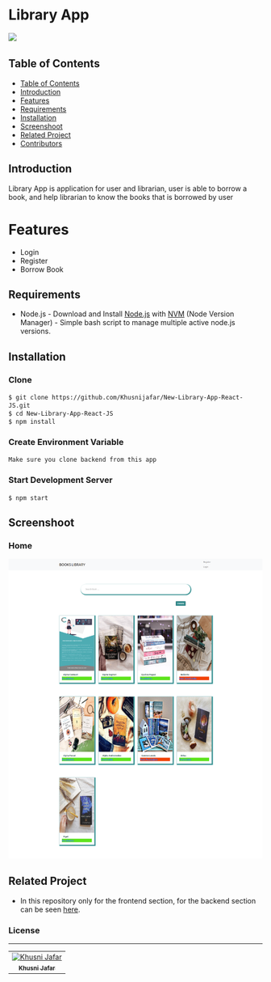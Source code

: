 # Library App
![](https://img.shields.io/badge/Dependencies-Express-green.svg)


## Table of Contents

- [Table of Contents](#table-of-contents)
- [Introduction](#introduction)
- [Features](#features)
- [Requirements](#requirements)
- [Installation](#installation)
- [Screenshoot](#screenshoot)
- [Related Project](#related-project)
- [Contributors](#contributors)

## Introduction

Library App is application for user and librarian, user is able to borrow a book, and help librarian to know the books that is borrowed by user

# Features

- Login
- Register
- Borrow Book

## Requirements
- Node.js - Download and Install [Node.js](https://nodejs.org/en/) with [NVM](https://github.com/creationix/nvm) (Node Version Manager) - Simple bash script to manage multiple active node.js versions.  

## Installation
### Clone
```
$ git clone https://github.com/Khusnijafar/New-Library-App-React-JS.git
$ cd New-Library-App-React-JS
$ npm install
```

### Create Environment Variable
```
Make sure you clone backend from this app

```
### Start Development Server
```
$ npm start
```

## Screenshoot

### Home
  ![home](/public/images/home.png)
  
  
## Related Project
 
* In this repository only for the frontend section, for the backend section can be seen [here]().

### License
----

<center>
  <table>
    <tr>
      <td align="center">
        <a href="https://github.com/mhdrare">
          <img width="100" src="https://avatars3.githubusercontent.com/u/44925089?s=460&v=4" alt="Khusni Jafar"><br/>
          <sub><b>Khusni Jafar</b></sub>
        </a>
      </td>
    </tr>
  </table>
</center>
